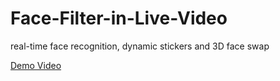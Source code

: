 # Face-Filter-in-Live-Video
real-time face recognition, dynamic stickers and 3D face swap

[Demo Video](https://youtu.be/QnUim-3Vv0E)
